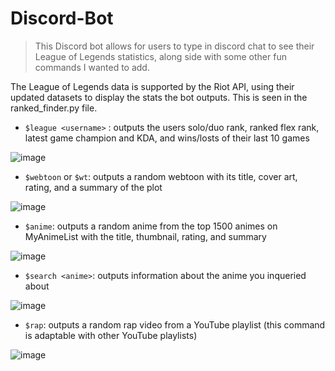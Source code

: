# Discord-Bot

> This Discord bot allows for users to type in discord chat to see their League of Legends statistics, along side with some other fun commands I wanted to add. 

The League of Legends data is supported by the Riot API, using their updated datasets to display the stats the bot outputs. This is seen in the ranked_finder.py file.


- `$league <username>` : outputs the users solo/duo rank, ranked flex rank, latest game champion and KDA, and wins/losts of their last 10 games

![image](https://user-images.githubusercontent.com/105384095/174151656-4be7faa3-5693-4445-9eb0-baf3eb4015dc.png)

- `$webtoon` or `$wt`: outputs a random webtoon with its title, cover art, rating, and a summary of the plot

![image](https://user-images.githubusercontent.com/105384095/175999398-eb45e4db-ba57-46c8-a3a5-3ad7bcad093e.png)

- `$anime`: outputs a random anime from the top 1500 animes on MyAnimeList with the title, thumbnail, rating, and summary

![image](https://user-images.githubusercontent.com/105384095/178405845-9934425c-6801-4df6-b2ab-bc57279e7706.png)

- `$search <anime>`: outputs information about the anime you inqueried about

![image](https://user-images.githubusercontent.com/105384095/179610109-c9f27882-3e94-418e-bfa3-c16a02a6d48a.png)

- `$rap`: outputs a random rap video from a YouTube playlist (this command is adaptable with other YouTube playlists)

![image](https://user-images.githubusercontent.com/105384095/178405981-dc6f2757-6f1c-42c4-81d9-b0c7c7097bc9.png)

